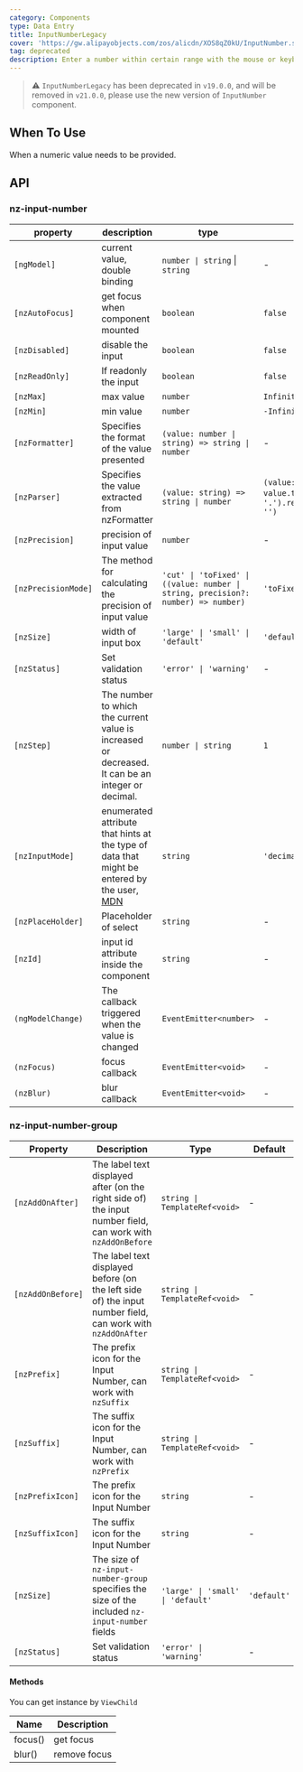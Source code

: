```yaml
---
category: Components
type: Data Entry
title: InputNumberLegacy
cover: 'https://gw.alipayobjects.com/zos/alicdn/XOS8qZ0kU/InputNumber.svg'
tag: deprecated
description: Enter a number within certain range with the mouse or keyboard.
---
```



> ⚠️ `InputNumberLegacy` has been deprecated in `v19.0.0`, and will be removed in `v21.0.0`, please use the new version of `InputNumber` component.

## When To Use

When a numeric value needs to be provided.


## API

### nz-input-number

| property            | description                                                                                                                                                                 | type                                                                              | default                                                                        |
|---------------------|-----------------------------------------------------------------------------------------------------------------------------------------------------------------------------|-----------------------------------------------------------------------------------|--------------------------------------------------------------------------------|
| `[ngModel]`         | current value, double binding                                                                                                                                               | `number \| string` \| `string`                                                    | -                                                                              |
| `[nzAutoFocus]`     | get focus when component mounted                                                                                                                                            | `boolean`                                                                         | `false`                                                                        |
| `[nzDisabled]`      | disable the input                                                                                                                                                           | `boolean`                                                                         | `false`                                                                        |
| `[nzReadOnly]`      | If readonly the input                                                                                                                                                       | `boolean`                                                                         | `false`                                                                        |
| `[nzMax]`           | max value                                                                                                                                                                   | `number`                                                                          | `Infinity`                                                                     |
| `[nzMin]`           | min value                                                                                                                                                                   | `number`                                                                          | `-Infinity`                                                                    |
| `[nzFormatter]`     | Specifies the format of the value presented                                                                                                                                 | `(value: number \| string) => string \| number`                                   | -                                                                              |
| `[nzParser]`        | Specifies the value extracted from nzFormatter                                                                                                                              | `(value: string) => string \| number`                                             | `(value: string) => value.trim().replace(/。/g, '.').replace(/[^\w\.-]+/g, '')` |
| `[nzPrecision]`     | precision of input value                                                                                                                                                    | `number`                                                                          | -                                                                              |
| `[nzPrecisionMode]` | The method for calculating the precision of input value                                                                                                                     | `'cut' \| 'toFixed' \| ((value: number \| string, precision?: number) => number)` | `'toFixed'`                                                                    |
| `[nzSize]`          | width of input box                                                                                                                                                          | `'large' \| 'small' \| 'default'`                                                 | `'default'`                                                                    |
| `[nzStatus]`        | Set validation status                                                                                                                                                       | `'error' \| 'warning'`                                                            | -                                                                              |
| `[nzStep]`          | The number to which the current value is increased or decreased. It can be an integer or decimal.                                                                           | `number \| string`                                                                | `1`                                                                            |
| `[nzInputMode]`     | enumerated attribute that hints at the type of data that might be entered by the user, [MDN](https://developer.mozilla.org/en-US/docs/Web/HTML/Global_attributes/inputmode) | `string`                                                                          | `'decimal'`                                                                    |
| `[nzPlaceHolder]`   | Placeholder of select                                                                                                                                                       | `string`                                                                          | -                                                                              |
| `[nzId]`            | input id attribute inside the component                                                                                                                                     | `string`                                                                          | -                                                                              |
| `(ngModelChange)`   | The callback triggered when the value is changed                                                                                                                            | `EventEmitter<number>`                                                            | -                                                                              |
| `(nzFocus)`         | focus callback                                                                                                                                                              | `EventEmitter<void>`                                                              | -                                                                              |
| `(nzBlur)`          | blur callback                                                                                                                                                               | `EventEmitter<void>`                                                              | -                                                                              |

### nz-input-number-group

| Property          | Description                                                                                                 | Type                              | Default     |
|-------------------|-------------------------------------------------------------------------------------------------------------|-----------------------------------|-------------|
| `[nzAddOnAfter]`  | The label text displayed after (on the right side of) the input number field, can work with `nzAddOnBefore` | `string \| TemplateRef<void>`     | -           |
| `[nzAddOnBefore]` | The label text displayed before (on the left side of) the input number field, can work with `nzAddOnAfter`  | `string \| TemplateRef<void>`     | -           |
| `[nzPrefix]`      | The prefix icon for the Input Number, can work with `nzSuffix`                                              | `string \| TemplateRef<void>`     | -           |
| `[nzSuffix]`      | The suffix icon for the Input Number, can work with `nzPrefix`                                              | `string \| TemplateRef<void>`     | -           |
| `[nzPrefixIcon]`  | The prefix icon for the Input Number                                                                        | `string`                          | -           |
| `[nzSuffixIcon]`  | The suffix icon for the Input Number                                                                        | `string`                          | -           |
| `[nzSize]`        | The size of `nz-input-number-group` specifies the size of the included `nz-input-number` fields             | `'large' \| 'small' \| 'default'` | `'default'` |
| `[nzStatus]`      | Set validation status                                                                                       | `'error' \| 'warning'`            | -           |

#### Methods

You can get instance by `ViewChild`

| Name    | Description  |
| ------- | ------------ |
| focus() | get focus    |
| blur()  | remove focus |
